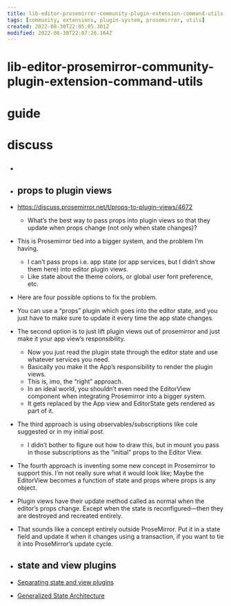 ```yaml
---
title: lib-editor-prosemirror-community-plugin-extension-command-utils
tags: [community, extensions, plugin-system, prosemirror, utils]
created: 2022-08-30T22:05:05.301Z
modified: 2022-08-30T22:07:26.164Z
---
```


# lib-editor-prosemirror-community-plugin-extension-command-utils

# guide

# discuss
- ## 

- ## props to plugin views
- https://discuss.prosemirror.net/t/props-to-plugin-views/4672
  - What’s the best way to pass props into plugin views so that they update when props change (not only when state changes)?

- This is Prosemirror tied into a bigger system, and the problem I’m having. 
  - I can’t pass props i.e. app state (or app services, but I didn’t show them here) into editor plugin views.
  - Like state about the theme colors, or global user font preference, etc.
- Here are four possible options to fix the problem.
- You can use a “props” plugin which goes into the editor state, and you just have to make sure to update it every time the app state changes.
- The second option is to just lift plugin views out of prosemirror and just make it your app view’s responsibility. 
  - Now you just read the plugin state through the editor state and use whatever services you need. 
  - Basically you make it the App’s responsibility to render the plugin views.
  - This is, imo, the “right” approach. 
  - In an ideal world, you shouldn’t even need the EditorView component when integrating Prosemirror into a bigger system. 
  - It gets replaced by the App view and EditorState gets rendered as part of it.
- The third approach is using observables/subscriptions like cole suggested or in my initial post. 
  - I didn’t bother to figure out how to draw this, but in mount you pass in those subscriptions as the “initial” props to the Editor View.
- The fourth approach is inventing some new concept in Prosemirror to support this. I’m not really sure what it would look like; Maybe the EditorView becomes a function of state and props where props is any object.

- Plugin views have their update method called as normal when the editor’s props change. Except when the state is reconfigured—then they are destroyed and recreated entirely.
- That sounds like a concept entirely outside ProseMirror. Put it in a state field and update it when it changes using a transaction, if you want to tie it into ProseMirror’s update cycle.

- ## state and view plugins

 - [Separating state and view plugins](https://discuss.prosemirror.net/t/separating-state-and-view-plugins/3970)

- [Generalized State Architecture](https://discuss.prosemirror.net/t/generalized-state-architecture/3908)

